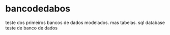 # bancodedabos
 teste dos primeiros bancos de dados modelados. mas tabelas.
 sql database teste de banco de dados
